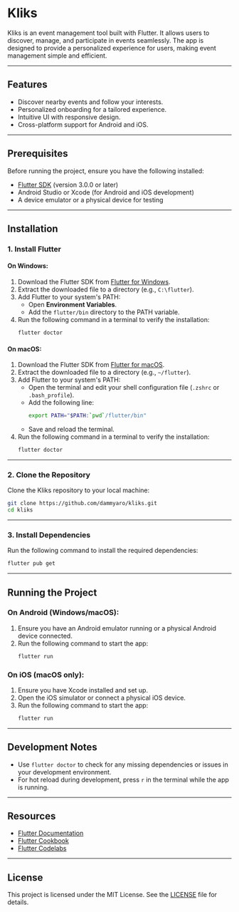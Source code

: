 # Kliks

Kliks is an event management tool built with Flutter. It allows users to discover, manage, and participate in events seamlessly. The app is designed to provide a personalized experience for users, making event management simple and efficient.

---

## Features

- Discover nearby events and follow your interests.
- Personalized onboarding for a tailored experience.
- Intuitive UI with responsive design.
- Cross-platform support for Android and iOS.

---

## Prerequisites

Before running the project, ensure you have the following installed:

- [Flutter SDK](https://docs.flutter.dev/get-started/install) (version 3.0.0 or later)
- Android Studio or Xcode (for Android and iOS development)
- A device emulator or a physical device for testing

---

## Installation

### 1. Install Flutter

#### On Windows:
1. Download the Flutter SDK from [Flutter for Windows](https://docs.flutter.dev/get-started/install/windows).
2. Extract the downloaded file to a directory (e.g., `C:\flutter`).
3. Add Flutter to your system's PATH:
   - Open **Environment Variables**.
   - Add the `flutter/bin` directory to the PATH variable.
4. Run the following command in a terminal to verify the installation:
   ```bash
   flutter doctor
   ```

#### On macOS:
1. Download the Flutter SDK from [Flutter for macOS](https://docs.flutter.dev/get-started/install/macos).
2. Extract the downloaded file to a directory (e.g., `~/flutter`).
3. Add Flutter to your system's PATH:
   - Open the terminal and edit your shell configuration file (`.zshrc` or `.bash_profile`).
   - Add the following line:
     ```bash
     export PATH="$PATH:`pwd`/flutter/bin"
     ```
   - Save and reload the terminal.
4. Run the following command in a terminal to verify the installation:
   ```bash
   flutter doctor
   ```

---

### 2. Clone the Repository

Clone the Kliks repository to your local machine:
```bash
git clone https://github.com/dammyaro/kliks.git
cd kliks
```

---

### 3. Install Dependencies

Run the following command to install the required dependencies:
```bash
flutter pub get
```

---

## Running the Project

### On Android (Windows/macOS):
1. Ensure you have an Android emulator running or a physical Android device connected.
2. Run the following command to start the app:
   ```bash
   flutter run
   ```

### On iOS (macOS only):
1. Ensure you have Xcode installed and set up.
2. Open the iOS simulator or connect a physical iOS device.
3. Run the following command to start the app:
   ```bash
   flutter run
   ```

---

## Development Notes

- Use `flutter doctor` to check for any missing dependencies or issues in your development environment.
- For hot reload during development, press `r` in the terminal while the app is running.

---

## Resources

- [Flutter Documentation](https://docs.flutter.dev/)
- [Flutter Cookbook](https://docs.flutter.dev/cookbook)
- [Flutter Codelabs](https://docs.flutter.dev/codelabs)

---

## License

This project is licensed under the MIT License. See the [LICENSE](LICENSE) file for details.
